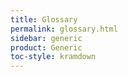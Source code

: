 ```yaml
---
title: Glossary
permalink: glossary.html
sidebar: generic
product: Generic
toc-style: kramdown
---
```

